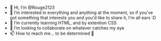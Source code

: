 - 👋 Hi, I’m @Rouge2123
- 👀 I’m interested in everything and anything at the moment, so if you've got something that interests you and you'd like to share it, I'm all ears :D
- 🌱 I’m currently learning HTML, and by extention CSS
- 💞️ I’m looking to collaborate on whatever catches my eye 
- 📫 How to reach me... to be determined 👀

<!---
Rouge2123/Rouge2123 is a ✨ special ✨ repository because its `README.md` (this file) appears on your GitHub profile.
You can click the Preview link to take a look at your changes.
--->
